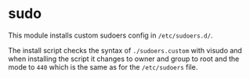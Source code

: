 # sudo

This module installs custom sudoers config in `/etc/sudoers.d/`.

The install script checks the syntax of `./sudoers.custom` with visudo
and when installing the script it changes to owner and group to root and
the mode to `440` which is the same as for the `/etc/sudoers` file.
